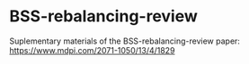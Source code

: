 # BSS-rebalancing-review
Suplementary materials of the BSS-rebalancing-review paper:
https://www.mdpi.com/2071-1050/13/4/1829

